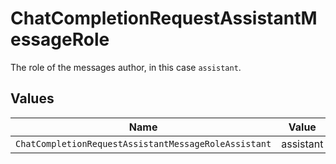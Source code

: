 # ChatCompletionRequestAssistantMessageRole

The role of the messages author, in this case `assistant`.


## Values

| Name                                                 | Value                                                |
| ---------------------------------------------------- | ---------------------------------------------------- |
| `ChatCompletionRequestAssistantMessageRoleAssistant` | assistant                                            |